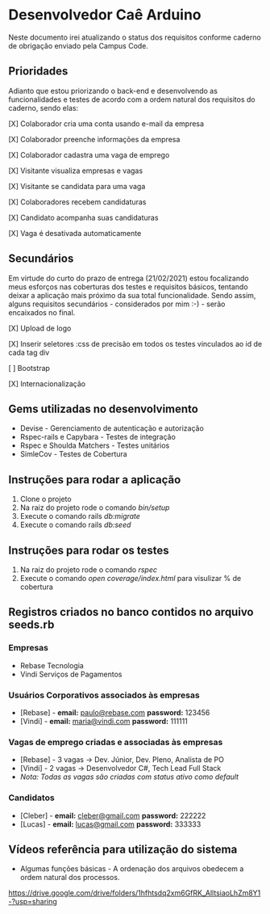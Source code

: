 # Desenvolvedor Caê Arduino 

Neste documento irei atualizando o status dos requisitos conforme caderno
de obrigação enviado pela Campus Code.

## Prioridades

Adianto que estou priorizando o back-end e desenvolvendo as funcionalidades
e testes de acordo com a ordem natural dos requisitos do caderno, sendo elas:

[X] Colaborador cria uma conta usando e-mail da empresa

[X] Colaborador preenche informações da empresa

[X] Colaborador cadastra uma vaga de emprego

[X] Visitante visualiza empresas e vagas

[X] Visitante se candidata para uma vaga

[X] Colaboradores recebem candidaturas

[X] Candidato acompanha suas candidaturas

[X] Vaga é desativada automaticamente


## Secundários

Em virtude do curto do prazo de entrega (21/02/2021) estou focalizando meus esforços
nas coberturas dos testes e requisitos básicos, tentando deixar a aplicação mais
próximo da sua total funcionalidade.
Sendo assim, alguns requisitos secundários - considerados por mim :-) - serão encaixados no
final.

[X] Upload de logo

[X] Inserir seletores :css de precisão em todos os testes vinculados ao id de cada tag div

[ ] Bootstrap 

[X] Internacionalização 

## Gems utilizadas no desenvolvimento

* Devise - Gerenciamento de autenticação e autorização 
* Rspec-rails e Capybara - Testes de integração
* Rspec e Shoulda Matchers - Testes unitários
* SimleCov - Testes de Cobertura

## Instruções para rodar a aplicação
1. Clone o projeto
2. Na raiz do projeto rode o comando *bin/setup*
3. Execute o comando rails *db:migrate*
4. Execute o comando rails *db:seed*

## Instruções para rodar os testes
1. Na raiz do projeto rode o comando *rspec*
2. Execute o comando *open coverage/index.html* para visulizar % de cobertura

## Registros criados no banco contidos no arquivo seeds.rb

### Empresas
* Rebase Tecnologia
* Vindi Serviços de Pagamentos

### Usuários Corporativos associados às empresas
* [Rebase] - **email:** paulo@rebase.com **password:** 123456
* [Vindi] - **email:** maria@vindi.com **password:** 111111

### Vagas de emprego criadas e associadas às empresas
* [Rebase] - 3 vagas -> Dev. Júnior, Dev. Pleno, Analista de PO
* [Vindi] - 2 vagas -> Desenvolvedor C#, Tech Lead Full Stack
* *Nota: Todas as vagas são criadas com status ativo como default*

### Candidatos
* [Cleber] - **email:** cleber@gmail.com **password:** 222222
* [Lucas] - **email:** lucas@gmail.com **password:** 333333

## Vídeos referência para utilização do sistema
* Algumas funções básicas - A ordenação dos arquivos obedecem a ordem natural dos processos.

https://drive.google.com/drive/folders/1hfhtsdq2xm6GfRK_AlltsiaoLhZm8Y1-?usp=sharing



